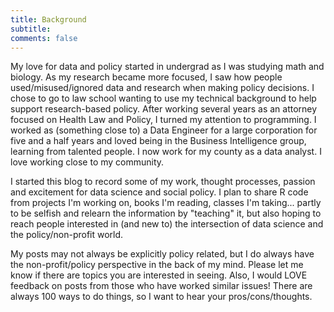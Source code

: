 ```yaml
---
title: Background
subtitle: 
comments: false
---
```


My love for data and policy started in undergrad as I was studying math and biology. As my research became more focused, I saw how people used/misused/ignored data and research when making policy decisions. I chose to go to law school wanting to use my technical background to help support research-based policy. After working several years as an attorney focused on Health Law and Policy, I turned my attention to programming. I worked as (something close to) a Data Engineer for a large corporation for five and a half years and loved being in the Business Intelligence group, learning from talented people. I now work for my county as a data analyst. I love working close to my community.

I started this blog to record some of my work, thought processes, passion and excitement for data science and social policy. I plan to share R code from projects I'm working on, books I'm reading, classes I'm taking... partly to be selfish and relearn the information by "teaching" it, but also hoping to reach people interested in (and new to) the intersection of data science and the policy/non-profit world. 

My posts may not always be explicitly policy related, but I do always have the non-profit/policy perspective in the back of my mind. Please let me know if there are topics you are interested in seeing. Also, I would LOVE feedback on posts from those who have worked similar issues! There are always 100 ways to do things, so I want to hear your pros/cons/thoughts.